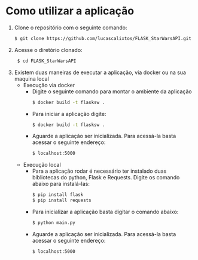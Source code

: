 # Como utilizar a aplicação

1. Clone o repositório com o seguinte comando:
    ```sh
    $ git clone https://github.com/lucascalixtos/FLASK_StarWarsAPI.git
    ```
2. Acesse o diretório clonado:
   ```sh
    $ cd FLASK_StarWarsAPI
    ```
3. Existem duas maneiras de executar a aplicação, via docker ou na sua maquina local
    - Execução via docker
        * Digite o seguinte comando para montar o ambiente da aplicação
             ```sh
            $ docker build -t flasksw .
            ```
        * Para iniciar a aplicação digite:
            ```sh
            $ docker build -t flasksw .
            ```
        * Aguarde a aplicação ser inicializada. Para acessá-la basta acessar o seguinte endereço:
             ```sh
            $ localhost:5000
            ```       
    - Execução local
        * Para a aplicação rodar é necessário ter instalado duas bibliotecas do python, Flask e Requests. Digite os comando abaixo para instalá-las:
             ```sh
            $ pip install flask
            $ pip install requests
            ```
        * Para inicializar a aplicação basta digitar o comando abaixo:
            ```sh
            $ python main.py
            ```  
        * Aguarde a aplicação ser inicializada. Para acessá-la basta acessar o seguinte endereço:
             ```sh
            $ localhost:5000
            ```   
